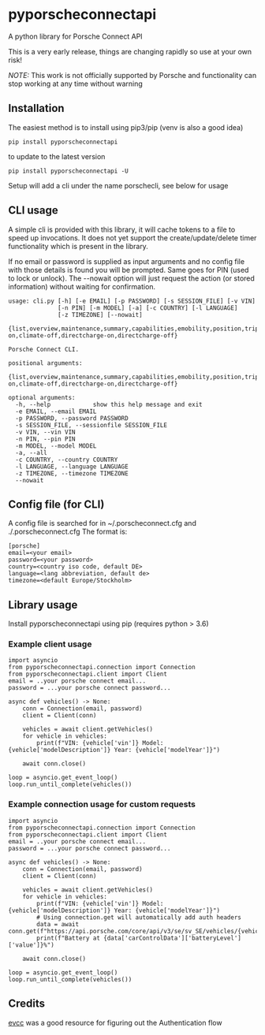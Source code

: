 # pyporscheconnectapi
A python library for Porsche Connect API

This is a very early release, things are changing rapidly so use at your own risk!

*NOTE:* This work is not officially supported by Porsche and functionality can stop working at any time without warning

## Installation

The easiest method is to install using pip3/pip (venv is also a good idea)
```
pip install pyporscheconnectapi
```

to update to the latest version

```
pip install pyporscheconnectapi -U
```

Setup will add a cli under the name porschecli, see below for usage


## CLI usage

A simple cli is provided with this library, it will cache tokens to a file to speed up invocations. It does not yet support the create/update/delete timer functionality which is present in the library.

If no email or password is supplied as input arguments and no config file with those details is found you will be prompted. Same goes for PIN (used to lock or unlock).
The --nowait option will just request the action (or stored information) without waiting for confirmation.
```
usage: cli.py [-h] [-e EMAIL] [-p PASSWORD] [-s SESSION_FILE] [-v VIN]
              [-n PIN] [-m MODEL] [-a] [-c COUNTRY] [-l LANGUAGE]
              [-z TIMEZONE] [--nowait]
              {list,overview,maintenance,summary,capabilities,emobility,position,triplongterm,tripshortterm,speedalerts,theftalerts,tokens,lock,unlock,climate-on,climate-off,directcharge-on,directcharge-off}

Porsche Connect CLI.

positional arguments:
  {list,overview,maintenance,summary,capabilities,emobility,position,triplongterm,tripshortterm,speedalerts,theftalerts,tokens,lock,unlock,climate-on,climate-off,directcharge-on,directcharge-off}

optional arguments:
  -h, --help            show this help message and exit
  -e EMAIL, --email EMAIL
  -p PASSWORD, --password PASSWORD
  -s SESSION_FILE, --sessionfile SESSION_FILE
  -v VIN, --vin VIN
  -n PIN, --pin PIN
  -m MODEL, --model MODEL
  -a, --all
  -c COUNTRY, --country COUNTRY
  -l LANGUAGE, --language LANGUAGE
  -z TIMEZONE, --timezone TIMEZONE
  --nowait
```

## Config file (for CLI)

A config file is searched for in ~/.porscheconnect.cfg and ./.porscheconnect.cfg
The format is:

```
[porsche]
email=<your email>
password=<your password>
country=<country iso code, default DE>
language=<lang abbreviation, default de>
timezone=<default Europe/Stockholm>
```

## Library usage

Install pyporscheconnectapi using pip (requires python > 3.6)


### Example client usage
```
import asyncio
from pyporscheconnectapi.connection import Connection
from pyporscheconnectapi.client import Client
email = ..your porsche connect email...
password = ...your porsche connect password...

async def vehicles() -> None:
    conn = Connection(email, password)
    client = Client(conn)

    vehicles = await client.getVehicles()
    for vehicle in vehicles:
        print(f"VIN: {vehicle['vin']} Model: {vehicle['modelDescription']} Year: {vehicle['modelYear']}")

    await conn.close()

loop = asyncio.get_event_loop()
loop.run_until_complete(vehicles())
```

### Example connection usage for custom requests
```
import asyncio
from pyporscheconnectapi.connection import Connection
from pyporscheconnectapi.client import Client
email = ..your porsche connect email...
password = ...your porsche connect password...

async def vehicles() -> None:
    conn = Connection(email, password)
    client = Client(conn)

    vehicles = await client.getVehicles()
    for vehicle in vehicles:
        print(f"VIN: {vehicle['vin']} Model: {vehicle['modelDescription']} Year: {vehicle['modelYear']}")
        # Using connection.get will automatically add auth headers
        data = await conn.get(f"https://api.porsche.com/core/api/v3/se/sv_SE/vehicles/{vehicle['vin']}")
        print(f"Battery at {data['carControlData']['batteryLevel']['value']}%")

    await conn.close()

loop = asyncio.get_event_loop()
loop.run_until_complete(vehicles())
```


## Credits
[evcc](https://github.com/andig/evcc) was a good resource for figuring out the Authentication flow
